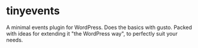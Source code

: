 # tinyevents
A minimal events plugin for WordPress.  Does the basics with gusto.  Packed with ideas for extending it "the WordPress way", to perfectly suit your needs.
